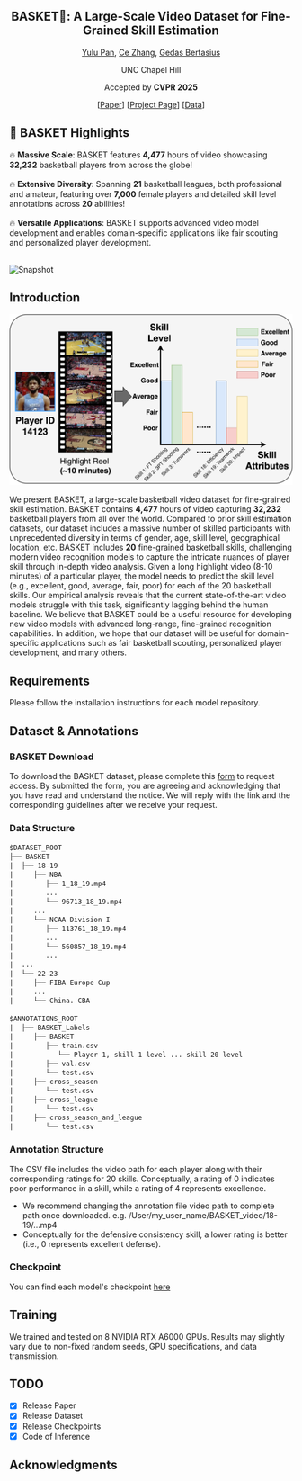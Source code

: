 <div align="center">

<h2>BASKET🏀: A Large-Scale Video Dataset for Fine-Grained Skill Estimation</a></h2>

[Yulu Pan](https://yulupan00.github.io/), [Ce Zhang](https://ceezh.github.io/), [Gedas Bertasius](https://www.gedasbertasius.com/)

UNC Chapel Hill

Accepted by **CVPR 2025** 

[[Paper](https://arxiv.org/abs/2503.20781)] [[Project Page](https://sites.google.com/cs.unc.edu/basket)] [[Data](https://docs.google.com/forms/d/e/1FAIpQLSd_NXfijBL4nIn0aXDNni3VCPoYGUM5l8w55uOtD11qp_g5iQ/viewform?usp=dialog)]

</div>

## 🚀 BASKET Highlights 

🔥 **Massive Scale**: BASKET features **4,477** hours of video showcasing **32,232** basketball players from across the globe!<br/><br/>
🔥 **Extensive Diversity**: Spanning **21** basketball leagues, both professional and amateur, featuring over **7,000** female players and detailed skill level annotations across **20** abilities! <br/><br/>
🔥 **Versatile Applications**: BASKET supports advanced video model development and enables domain-specific applications like fair scouting and personalized player development. <br/><br/>

![Snapshot](assets/grid_player.gif)

## Introduction

![teaser](./assets/Basketball-Flowchart.jpg)

We present BASKET, a large-scale basketball video dataset for fine-grained skill estimation. BASKET contains **4,477** hours of video capturing **32,232** basketball players from all over the world. Compared to prior skill estimation datasets, our dataset includes a massive number of skilled participants with unprecedented diversity in terms of gender, age, skill level, geographical location, etc. BASKET includes **20** fine-grained basketball skills, challenging modern video recognition models to capture the intricate nuances of player skill through in-depth video analysis. Given a long highlight video (8-10 minutes) of a particular player, the model needs to predict the skill level (e.g., excellent, good, average, fair, poor) for each of the 20 basketball skills. Our empirical analysis reveals that the current state-of-the-art video models struggle with this task, significantly lagging behind the human baseline. We believe that BASKET could be a useful resource for developing new video models with advanced long-range, fine-grained recognition capabilities. In addition, we hope that our dataset will be useful for domain-specific applications such as fair basketball scouting, personalized player development, and many others.

## Requirements

Please follow the installation instructions for each model repository.

## Dataset & Annotations

### BASKET Download
To download the BASKET dataset, please complete this [form](https://docs.google.com/forms/d/e/1FAIpQLSd_NXfijBL4nIn0aXDNni3VCPoYGUM5l8w55uOtD11qp_g5iQ/viewform?usp=dialog) to request access. By submitted the form, you are agreeing and acknowledging that you have read and understand the notice. We will reply with the link and the corresponding guidelines after we receive your request.

### Data Structure

```
$DATASET_ROOT
├── BASKET
|  ├── 18-19
|     ├── NBA
|        ├── 1_18_19.mp4
|        ...
|        └── 96713_18_19.mp4
|     ...
|     └── NCAA Division I
|        ├── 113761_18_19.mp4
|        ...
|        └── 560857_18_19.mp4
|        ...
|  ...
|  └── 22-23
|     ├── FIBA Europe Cup
|     ...
|     └── China. CBA

$ANNOTATIONS_ROOT
|  ├── BASKET_Labels
|     ├── BASKET
|        ├── train.csv
|           └── Player 1, skill 1 level ... skill 20 level
|        ├── val.csv
|        └── test.csv
|     ├── cross_season
|        └── test.csv
|     ├── cross_league
|        └── test.csv
|     ├── cross_season_and_league
|        └── test.csv
```

### Annotation Structure
The CSV file includes the video path for each player along with their corresponding ratings for 20 skills. Conceptually, a rating of 0 indicates poor performance in a skill, while a rating of 4 represents excellence.
- We recommend changing the annotation file video path to complete path once downloaded. e.g. /User/my_user_name/BASKET_video/18-19/...mp4
- Conceptually for the defensive consistency skill, a lower rating is better (i.e., 0 represents excellent defense).

### Checkpoint
You can find each model's checkpoint [here](https://www.dropbox.com/scl/fo/owwl5gpfj34rgf16iqp2g/ABfiu4ld9wCwBrmUU6k_ROg?rlkey=zayb4qpgom7ig74hx8hqy3t64&st=ti26uf75&dl=0)

## Training
We trained and tested on 8 NVIDIA RTX A6000 GPUs. Results may slightly vary due to non-fixed random seeds, GPU specifications, and data transmission.

## TODO
- [x] Release Paper
- [x] Release Dataset
- [x] Release Checkpoints
- [x] Code of Inference

## Acknowledgments

